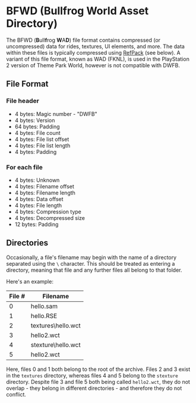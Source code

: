 # BFWD (Bullfrog World Asset Directory)

The BFWD (**B**ull**f**rog **W**A**D**) file format contains compressed (or uncompressed) data for rides, textures, UI elements, and more.  The data within these files is typically compressed using [RefPack](http://wiki.niotso.org/RefPack) (see below).  A variant of this file format, known as WAD (FKNL), is used in the PlayStation 2 version of Theme Park World, however is not compatible with DWFB.

## File Format

### File header

* 4 bytes: Magic number - "DWFB"
* 4 bytes: Version
* 64 bytes: Padding
* 4 bytes: File count
* 4 bytes: File list offset
* 4 bytes: File list length
* 4 bytes: Padding

### For each file

* 4 bytes: Unknown
* 4 bytes: Filename offset
* 4 bytes: Filename length
* 4 bytes: Data offset
* 4 bytes: File length
* 4 bytes: Compression type
* 4 bytes: Decompressed size
* 12 bytes: Padding

## Directories

Occasionally, a file's filename may begin with the name of a directory separated using the `\` character. This should
be treated as entering a directory, meaning that file and any further files all belong to that folder.

Here's an example:

| File #    | Filename                  |
|-----------|---------------------------|
| 0         | hello.sam                 |
| 1         | hello.RSE                 |
| 2         | textures\\hello.wct       |
| 3         | hello2.wct                |
| 4         | stexture\\hello.wct       |
| 5         | hello2.wct                |

Here, files 0 and 1 both belong to the root of the archive. Files 2 and 3 exist in the `textures` directory, whereas
files 4 and 5 belong to the `stexture` directory. Despite file 3 and file 5 both being called `hello2.wct`, they do not
overlap - they belong in different directories - and therefore they do not conflict. 
